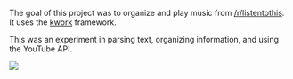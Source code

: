 The goal of this project was to organize and play music from [/r/listentothis](http://www.reddit.com/r/listentothis). It uses the [kwork](https://github.com/kdeloach/labs/tree/master/php/kwork) framework.

This was an experiment in parsing text, organizing information, and using the YouTube API.

![](https://github.com/kdeloach/listentothis/preview.png)
